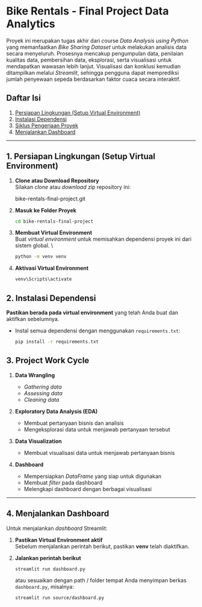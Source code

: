 # Bike Rentals - Final Project Data Analytics

Proyek ini merupakan tugas akhir dari course *Data Analysis using Python* yang memanfaatkan *Bike Sharing Dataset* untuk melakukan analisis data secara menyeluruh. Prosesnya mencakup pengumpulan data, penilaian kualitas data, pembersihan data, eksplorasi, serta visualisasi untuk mendapatkan wawasan lebih lanjut. Visualisasi dan konklusi kemudian ditampilkan melalui *Streamlit*, sehingga pengguna dapat memprediksi jumlah penyewaan sepeda berdasarkan faktor cuaca secara interaktif.

## Daftar Isi
1. [Persiapan Lingkungan (Setup Virtual Environment)](#1-persiapan-lingkungan-setup-virtual-environment)  
2. [Instalasi Dependensi](#2-instalasi-dependensi)  
3. [Siklus Pengerjaan Proyek](#3-siklus-pengerjaan-proyek)  
4. [Menjalankan Dashboard](#4-menjalankan-dashboard)  

---

## 1. Persiapan Lingkungan (Setup Virtual Environment)

1. **Clone atau Download Repository**  
   Silakan *clone* atau *download* zip repository ini:
   
   bike-rentals-final-project.git
   
2. **Masuk ke Folder Proyek**  
   ```bash
   cd bike-rentals-final-project
   ```

3. **Membuat Virtual Environment**  
   Buat *virtual environment* untuk memisahkan dependensi proyek ini dari sistem global. \\
   ```bash
   python -m venv venv
   ```

4. **Aktivasi Virtual Environment**  
   ```bash
   venv\Scripts\activate
   ```

## 2. Instalasi Dependensi

**Pastikan berada pada virtual environment** yang telah Anda buat dan aktifkan sebelumnya.  

- Instal semua dependensi dengan menggunakan `requirements.txt`:  
  ```bash
  pip install -r requirements.txt
  ```

## 3. Project Work Cycle

1. **Data Wrangling**  
   - *Gathering data*  
   - *Assessing data*  
   - *Cleaning data*

2. **Exploratory Data Analysis (EDA)**  
   - Membuat pertanyaan bisnis dan analisis  
   - Mengeksplorasi data untuk menjawab pertanyaan tersebut

3. **Data Visualization**  
   - Membuat visualisasi data untuk menjawab pertanyaan bisnis

4. **Dashboard**  
   - Mempersiapkan *DataFrame* yang siap untuk digunakan  
   - Membuat *filter* pada dashboard  
   - Melengkapi dashboard dengan berbagai visualisasi

---

## 4. Menjalankan Dashboard

Untuk menjalankan *dashboard* Streamlit:

1. **Pastikan Virtual Environment aktif**  
   Sebelum menjalankan perintah berikut, pastikan **venv** telah diaktifkan.

2. **Jalankan perintah berikut**  
   ```bash
   streamlit run dashboard.py
   ```
   atau sesuaikan dengan path / folder tempat Anda menyimpan berkas `dashboard.py`, misalnya:
   ```bash
   streamlit run source/dashboard.py
   ```
